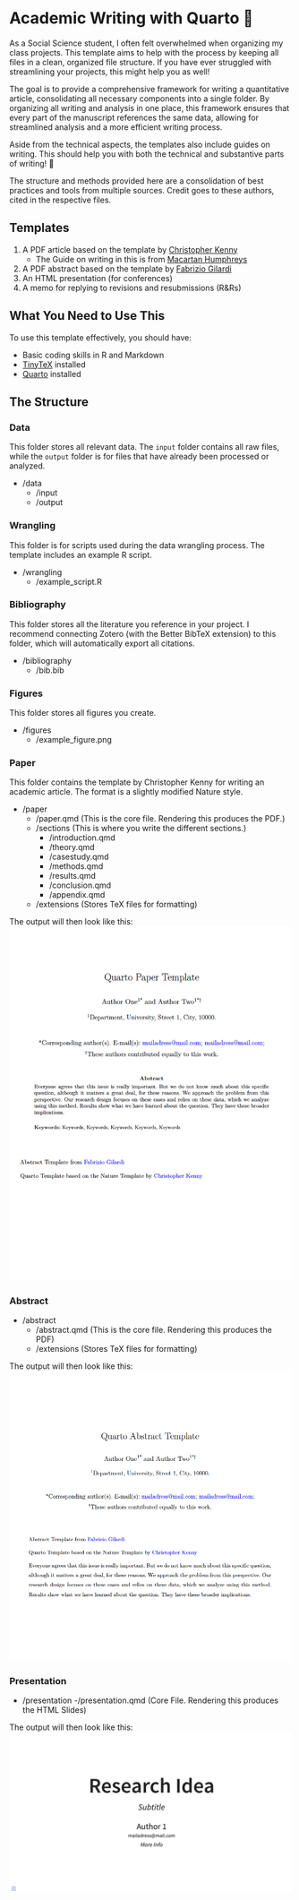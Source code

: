 # Academic Writing with Quarto :page_with_curl:

As a Social Science student, I often felt overwhelmed when organizing my class projects. This template aims to help with the process by keeping all files in a clean, organized file structure. If you have ever struggled with streamlining your projects, this might help you as well!

The goal is to provide a comprehensive framework for writing a quantitative article, consolidating all necessary components into a single folder. By organizing all writing and analysis in one place, this framework ensures that every part of the manuscript references the same data, allowing for streamlined analysis and a more efficient writing process.

Aside from the technical aspects, the templates also include guides on writing. This should help you with both the technical and substantive parts of writing! :dizzy:

The structure and methods provided here are a consolidation of best practices and tools from multiple sources. Credit goes to these authors, cited in the respective files.

## Templates

1. A PDF article based on the template by [Christopher Kenny](https://github.com/christopherkenny/nature)
   - The Guide on writing in this is from [Macartan Humphreys](https://macartan.github.io/teaching/how-to-write)
3. A PDF abstract based on the template by [Fabrizio Gilardi](https://fabriziogilardi.org/resources/papers/good-abstracts.pdf)
4. An HTML presentation (for conferences)
5. A memo for replying to revisions and resubmissions (R&Rs)

## What You Need to Use This

To use this template effectively, you should have:

- Basic coding skills in R and Markdown
- [TinyTeX](https://yihui.org/tinytex/) installed
- [Quarto](https://quarto.org/docs/get-started/) installed

## The Structure

### Data

This folder stores all relevant data. The `input` folder contains all raw files, while the `output` folder is for files that have already been processed or analyzed.

- /data
  - /input
  - /output
 
### Wrangling

This folder is for scripts used during the data wrangling process. The template includes an example R script.

- /wrangling
  - /example_script.R

### Bibliography

This folder stores all the literature you reference in your project. I recommend connecting Zotero (with the Better BibTeX extension) to this folder, which will automatically export all citations.

- /bibliography
  - /bib.bib

### Figures

This folder stores all figures you create.

- /figures
  - /example_figure.png

### Paper

This folder contains the template by Christopher Kenny for writing an academic article. The format is a slightly modified Nature style.

- /paper
  - /paper.qmd (This is the core file. Rendering this produces the PDF.)
  - /sections (This is where you write the different sections.)
    - /introduction.qmd
    - /theory.qmd
    - /casestudy.qmd
    - /methods.qmd
    - /results.qmd
    - /conclusion.qmd
    - /appendix.qmd
  - /extensions (Stores TeX files for formatting)

The output will then look like this:
![](_figures/paper.png)

### Abstract

- /abstract
  - /abstract.qmd (This is the core file. Rendering this produces the PDF)
  - /extensions (Stores TeX files for formatting)
  
The output will then look like this:  
![](_figures/abstract.png)

### Presentation

- /presentation
  -/presentation.qmd (Core File. Rendering this produces the HTML Slides)

The output will then look like this:
![](_figures/presentation.png)


  


  
